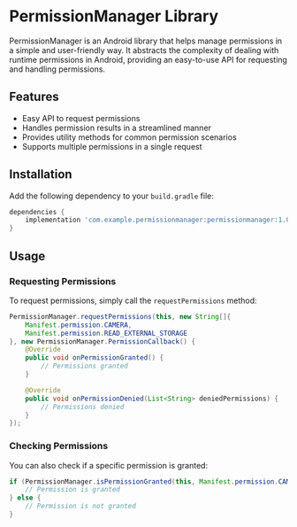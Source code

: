 # PermissionManager Library

PermissionManager is an Android library that helps manage permissions in a simple and user-friendly way. It abstracts the complexity of dealing with runtime permissions in Android, providing an easy-to-use API for requesting and handling permissions.

## Features

- Easy API to request permissions
- Handles permission results in a streamlined manner
- Provides utility methods for common permission scenarios
- Supports multiple permissions in a single request

## Installation

Add the following dependency to your `build.gradle` file:

```gradle -->
dependencies {
    implementation 'com.example.permissionmanager:permissionmanager:1.0.0'
}

```

## Usage

### Requesting Permissions

To request permissions, simply call the `requestPermissions` method:

```java
PermissionManager.requestPermissions(this, new String[]{
    Manifest.permission.CAMERA,
    Manifest.permission.READ_EXTERNAL_STORAGE
}, new PermissionManager.PermissionCallback() {
    @Override
    public void onPermissionGranted() {
        // Permissions granted
    }

    @Override
    public void onPermissionDenied(List<String> deniedPermissions) {
        // Permissions denied
    }
});
```

### Checking Permissions

You can also check if a specific permission is granted:

```java
if (PermissionManager.isPermissionGranted(this, Manifest.permission.CAMERA)) {
    // Permission is granted
} else {
    // Permission is not granted
}
```


